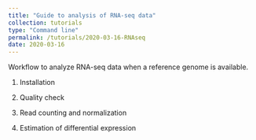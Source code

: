 ```yaml
---
title: "Guide to analysis of RNA-seq data"
collection: tutorials
type: "Command line"
permalink: /tutorials/2020-03-16-RNAseq
date: 2020-03-16
---
```


Workflow to analyze RNA-seq data when a reference genome is available.


1. Installation

2. Quality check

3. Read counting and normalization 

4. Estimation of differential expression 


 


